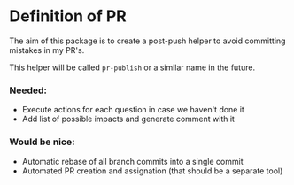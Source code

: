 Definition of PR
================

The aim of this package is to create a post-push helper to avoid
committing mistakes in my PR's.

This helper will be called `pr-publish` or a similar name in the future.

### Needed:

- Execute actions for each question in case we haven't done it
- Add list of possible impacts and generate comment with it

### Would be nice:

- Automatic rebase of all branch commits into a single commit
- Automated PR creation and assignation (that should be a separate tool)
